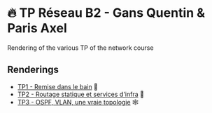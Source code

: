 # 🔥 TP Réseau B2 - Gans Quentin & Paris Axel

Rendering of the various TP of the network course

## Renderings

* [TP1 - Remise dans le bain](https://github.com/QuentG/Tp-Reseau/tree/master/TP1) 🛁
* [TP2 - Routage statique et services d'infra](https://github.com/QuentG/Tp-Reseau/tree/master/TP2) 🚦
* [TP3 - OSPF, VLAN, une vraie topologie](https://github.com/QuentG/Tp-Reseau/tree/master/TP3) 🕸
